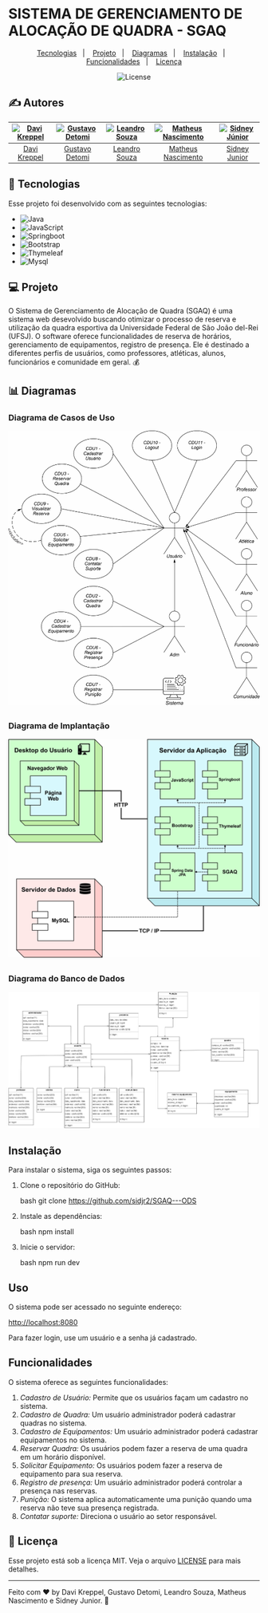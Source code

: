 # SISTEMA DE GERENCIAMENTO DE ALOCAÇÃO DE QUADRA - SGAQ

<p align="center">
  <a href="#-tecnologias">Tecnologias</a>&nbsp;&nbsp;&nbsp;|&nbsp;&nbsp;&nbsp;
  <a href="#-projeto">Projeto</a>&nbsp;&nbsp;&nbsp;|&nbsp;&nbsp;&nbsp;
  <a href="#-diagramas">Diagramas</a>&nbsp;&nbsp;&nbsp;|&nbsp;&nbsp;&nbsp;
  <a href="#-instalacao">Instalação</a>&nbsp;&nbsp;&nbsp;|&nbsp;&nbsp;&nbsp;
  <a href="#-instalacao">Funcionalidades</a>&nbsp;&nbsp;&nbsp;|&nbsp;&nbsp;&nbsp;
  <a href="#memo-licença">Licença</a>
</p>

<p align="center">
   <img alt="License" src="https://img.shields.io/static/v1?label=license&message=MIT&color=49AA26&labelColor=000000">
</p>

## ✍️ Autores

| [![Davi Kreppel](https://avatars.githubusercontent.com/u/66695188?v=4)](https://github.com/DaviKpp) | [![Gustavo Detomi](https://avatars.githubusercontent.com/u/31541906?v=4)](https://github.com/Gudetomi) | [![Leandro Souza](https://avatars.githubusercontent.com/u/48530574?v=4)](https://github.com/Lsouz44) | [![Matheus Nascimento](https://avatars.githubusercontent.com/u/23366884?v=4)](https://github.com/matheuznsilva) | [![Sidney Júnior](https://avatars.githubusercontent.com/u/51861308?v=4)](https://github.com/sidjr2) |
|:-:|:-:|:-:|:-:|:-:|
| [Davi Kreppel](https://github.com/DaviKpp) | [Gustavo Detomi](https://github.com/gudetomi) | [Leandro Souza](https://github.com/Lsouz44) | [Matheus Nascimento](https://github.com/matheuznsilva) | [Sidney Junior](https://github.com/sidjr2) |


## 🚀 Tecnologias

Esse projeto foi desenvolvido com as seguintes tecnologias:

- ![Java](https://img.shields.io/badge/Java-red)
- ![JavaScript](https://img.shields.io/badge/JavaScript-yellow)
- ![Springboot](https://img.shields.io/badge/Springboot-green)
- ![Bootstrap](https://img.shields.io/badge/Bootstrap-purple)
- ![Thymeleaf](https://img.shields.io/badge/Thymeleaf-darkgreen)
- ![Mysql](https://img.shields.io/badge/MySQL-blue)


## 💻 Projeto

O Sistema de Gerenciamento de Alocação de Quadra (SGAQ) é uma sistema web desevolvido buscando otimizar o processo de reserva e utilização da quadra esportiva da Universidade Federal de São João del-Rei (UFSJ). O software oferece funcionalidades de reserva de horários, gerenciamento de equipamentos, registro de presença. Ele é destinado a diferentes perfis de usuários, como professores, atléticas, alunos, funcionários e comunidade em geral. 💰

## 📊 Diagramas

### Diagrama de Casos de Uso

![Diagrama de Casos de Uso](https://github.com/sidjr2/SGAQ---ODS/blob/master/Diagramas/1%20-%20Diagrama%20casos%20de%20uso.jpg)

##

### Diagrama de Implantação

![Diagrama de Implantação](https://github.com/sidjr2/SGAQ---ODS/blob/master/Diagramas/2%20-%20Diagrama%20de%20implantação.jpg)

##

### Diagrama do Banco de Dados

![Diagrama do Banco de Dados](https://github.com/sidjr2/SGAQ---ODS/blob/master/Diagramas/3%20-%20Diagrama%20do%20banco%20de%20dados.png)

##

## Instalação

Para instalar o sistema, siga os seguintes passos:

1. Clone o repositório do GitHub:

    bash
      git clone https://github.com/sidjr2/SGAQ---ODS
    

2. Instale as dependências:

    bash
      npm install
    

3. Inicie o servidor:

    bash
      npm run dev
    

## Uso

O sistema pode ser acessado no seguinte endereço:

[http://localhost:8080](http://localhost:8080)

Para fazer login, use um usuário e a senha já cadastrado.

## Funcionalidades

O sistema oferece as seguintes funcionalidades:

1. *Cadastro de Usuário:* Permite que os usuários façam um cadastro no sistema.
2. *Cadastro de Quadra:* Um usuário administrador poderá cadastrar quadras no sistema.
3. *Cadastro de Equipamentos:* Um usuário administrador poderá cadastrar equipamentos no sistema.
4. *Reservar Quadra:* Os usuários podem fazer a reserva de uma quadra em um horário disponível.
5. *Solicitar Equipamento:* Os usuários podem fazer a reserva de equipamento para sua reserva.
6. *Registro de presença:* Um usuário administrador poderá controlar a presença nas reservas.
7. *Punição:* O sistema aplica automaticamente uma punição quando uma reserva não teve sua presença registrada.
8. *Contatar suporte:* Direciona o usuário ao setor responsável.


## :memo: Licença

Esse projeto está sob a licença MIT. Veja o arquivo [LICENSE](.github/LICENSE.md) para mais detalhes.

---

Feito com ♥ by Davi Kreppel, Gustavo Detomi, Leandro Souza, Matheus Nascimento e Sidney Junior. :wave:
